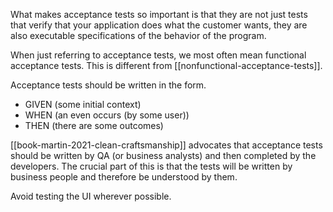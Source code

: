 What makes acceptance tests so important is that they are not just tests that verify that your application does what the customer wants, they are also executable specifications of the behavior of the program.

When just referring to acceptance tests, we most often mean functional acceptance tests. This is different from [[nonfunctional-acceptance-tests]].

Acceptance tests should be written in the form.
- GIVEN (some initial context)
- WHEN (an even occurs (by some user))
- THEN (there are some outcomes)

[[book-martin-2021-clean-craftsmanship]] advocates that acceptance tests should be written by QA (or business analysts) and then completed by the developers. The crucial part of this is that the tests will be written by business people and therefore be understood by them.

Avoid testing the UI wherever possible.